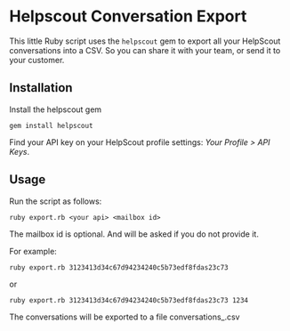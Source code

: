 # Helpscout Conversation Export

This little Ruby script uses the `helpscout` gem to export all your HelpScout conversations into a CSV. So you can share it with your team, or send it to your customer.

## Installation

Install the helpscout gem

```
gem install helpscout
```

Find your API key on your HelpScout profile settings: *Your Profile > API Keys*.

## Usage

Run the script as follows:

```
ruby export.rb <your api> <mailbox id>
```

The mailbox id is optional. And will be asked if you do not provide it.

For example:

```
ruby export.rb 3123413d34c67d94234240c5b73edf8fdas23c73
```

or

```
ruby export.rb 3123413d34c67d94234240c5b73edf8fdas23c73 1234
```

The conversations will be exported to a file conversations_<mailbox id>.csv